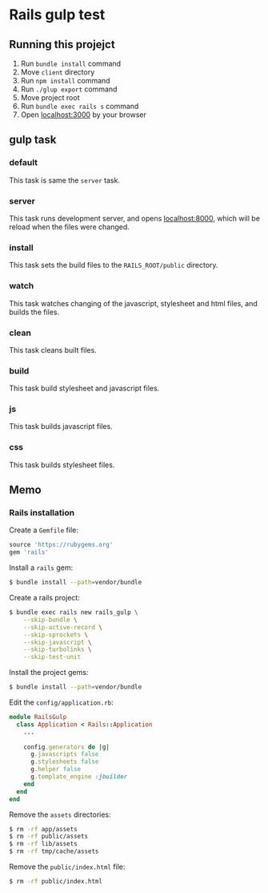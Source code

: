 # Rails gulp test

## Running this projejct

1. Run `bundle install` command
1. Move `client` directory
1. Run `npm install` command
1. Run `./glup export` command
1. Move project root
1. Run `bundle exec rails s` command
1. Open [localhost:3000](http://localhost:3000) by your browser

## gulp task

### default

This task is same the `server` task.

### server

This task runs development server, and opens [localhost:8000](http://localhost:8000), which will be reload when the files were changed.

### install

This task sets the build files to the `RAILS_ROOT/public` directory.

### watch

This task watches changing of the javascript, stylesheet and html files, and builds the files.

### clean

This task cleans built files.

### build

This task build stylesheet and javascript files.

### js

This task builds javascript files.

### css

This task builds stylesheet files.

## Memo

### Rails installation

Create a `Gemfile` file:

```ruby
source 'https://rubygems.org'
gem 'rails'
```

Install a `rails` gem:

```bash
$ bundle install --path=vendor/bundle
```

Create a rails project:

```bash
$ bundle exec rails new rails_gulp \
    --skip-bundle \
    --skip-active-record \
    --skip-sprockets \
    --skip-javascript \
    --skip-turbolinks \
    --skip-test-unit
```

Install the project gems:

```bash
$ bundle install --path=vendor/bundle
```

Edit the `config/application.rb`:

```ruby
module RailsGulp
  class Application < Rails::Application
    ...
    
    config.generators do |g|
      g.javascripts false
      g.stylesheets false
      g.helper false
      g.template_engine :jbuilder
    end
  end
end
```

Remove the `assets` directories:

```bash
$ rm -rf app/assets
$ rm -rf public/assets
$ rm -rf lib/assets
$ rm -rf tmp/cache/assets  
```

Remove the `public/index.html` file:

```bash
$ rm -rf public/index.html
```
